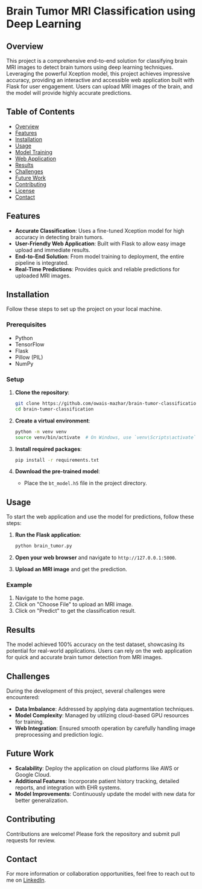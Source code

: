 # Brain Tumor MRI Classification using Deep Learning

## Overview

This project is a comprehensive end-to-end solution for classifying brain MRI images to detect brain tumors using deep learning techniques. Leveraging the powerful Xception model, this project achieves impressive accuracy, providing an interactive and accessible web application built with Flask for user engagement. Users can upload MRI images of the brain, and the model will provide highly accurate predictions.

## Table of Contents
- [Overview](#overview)
- [Features](#features)
- [Installation](#installation)
- [Usage](#usage)
- [Model Training](#model-training)
- [Web Application](#web-application)
- [Results](#results)
- [Challenges](#challenges)
- [Future Work](#future-work)
- [Contributing](#contributing)
- [License](#license)
- [Contact](#contact)

## Features
- **Accurate Classification**: Uses a fine-tuned Xception model for high accuracy in detecting brain tumors.
- **User-Friendly Web Application**: Built with Flask to allow easy image upload and immediate results.
- **End-to-End Solution**: From model training to deployment, the entire pipeline is integrated.
- **Real-Time Predictions**: Provides quick and reliable predictions for uploaded MRI images.

## Installation
Follow these steps to set up the project on your local machine.

### Prerequisites
- Python 
- TensorFlow
- Flask
- Pillow (PIL)
- NumPy

### Setup
1. **Clone the repository**:
   ```bash
   git clone https://github.com/owais-mazhar/brain-tumor-classification.git
   cd brain-tumor-classification
   ```

2. **Create a virtual environment**:
   ```bash
   python -m venv venv
   source venv/bin/activate  # On Windows, use `venv\Scripts\activate`
   ```

3. **Install required packages**:
   ```bash
   pip install -r requirements.txt
   ```

4. **Download the pre-trained model**:
   - Place the `bt_model.h5` file in the project directory.

## Usage
To start the web application and use the model for predictions, follow these steps:

1. **Run the Flask application**:
   ```bash
   python brain_tumor.py
   ```

2. **Open your web browser** and navigate to `http://127.0.0.1:5000`.

3. **Upload an MRI image** and get the prediction.

### Example
1. Navigate to the home page.
2. Click on "Choose File" to upload an MRI image.
3. Click on "Predict" to get the classification result.

## Results
The model achieved 100% accuracy on the test dataset, showcasing its potential for real-world applications. Users can rely on the web application for quick and accurate brain tumor detection from MRI images.

## Challenges
During the development of this project, several challenges were encountered:
- **Data Imbalance**: Addressed by applying data augmentation techniques.
- **Model Complexity**: Managed by utilizing cloud-based GPU resources for training.
- **Web Integration**: Ensured smooth operation by carefully handling image preprocessing and prediction logic.

## Future Work
- **Scalability**: Deploy the application on cloud platforms like AWS or Google Cloud.
- **Additional Features**: Incorporate patient history tracking, detailed reports, and integration with EHR systems.
- **Model Improvements**: Continuously update the model with new data for better generalization.

## Contributing
Contributions are welcome! Please fork the repository and submit pull requests for review.

## Contact
For more information or collaboration opportunities, feel free to reach out to me on [LinkedIn](https://www.linkedin.com/in/owaismazhar).
